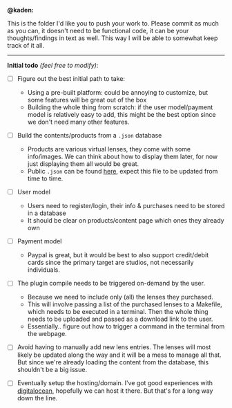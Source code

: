**@kaden:**

This is the folder I'd like you to push your work to. Please commit as much as you can, it doesn't need to be functional code, it can be your thoughts/findings in text as well. This way I will be able to somewhat keep track of it all.


------------



**Initial todo** *(feel free to modify)*:

- [ ] Figure out the best initial path to take:
	- Using a pre-built platform: could be annoying to customize, but some features will be great out of the box
	- Building the whole thing from scratch: if the user model/payment model is relatively easy to add, this might be the best option since we don't need many other features.
	
	
- [ ] Build the contents/products from a `.json` database
	- Products are various virtual lenses, they come with some info/images. We can think about how to display them later, for now just displaying them all would be great.
	- Public `.json` can be found [here](https://github.com/zpelgrims/lentil/blob/master/www/json/lenses_public.json), expect this file to be updated from time to time.
	
	
- [ ] User model
	- Users need to register/login, their info & purchases need to be stored in a database
	- It should be clear on products/content page which ones they already own
	
	
- [ ] Payment model
	- Paypal is great, but it would be best to also support credit/debit cards since the primary target are studios, not necessarily individuals.
	
	
- [ ] The plugin compile needs to be triggered on-demand by the user.
	- Because we need to include only (all) the lenses they purchased. 
	- This will involve passing a list of the purchased lenses to a Makefile, which needs to be executed in a terminal. Then the whole thing needs to be uploaded and passed as a download link to the user.
	- Essentially.. figure out how to trigger a command in the terminal from the webpage.
	
	
- [ ] Avoid having to manually add new lens entries. The lenses will most likely be updated along the way and it will be a mess to manage all that. But since we're already loading the content from the database, this shouldn't be a big issue.
	
	
- [ ] Eventually setup the hosting/domain. I've got good experiences with [digitalocean](https://www.digitalocean.com "digitalocean.com"), hopefully we can host it there. But that's for a long way down the line.